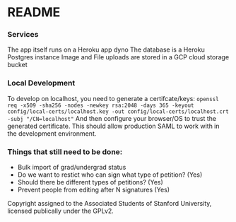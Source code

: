 # README

### Services
The app itself runs on a Heroku app dyno
The database is a Heroku Postgres instance
Image and File uploads are stored in a GCP cloud storage bucket

### Local Development
To develop on localhost, you need to generate a certifcate/keys:
`openssl req -x509 -sha256 -nodes -newkey rsa:2048 -days 365 -keyout config/local-certs/localhost.key -out config/local-certs/localhost.crt -subj "/CN=localhost"`
And then configure your browser/OS to trust the generated certificate.
This should allow production SAML to work with in the development environment.

### Things that still need to be done:
- Bulk import of grad/undergrad status
- Do we want to restict who can sign what type of petition? (Yes)
- Should there be different types of petitions? (Yes)
- Prevent people from editing after N signatures (Yes)

Copyright assigned to the Associated Students of Stanford University, licensed publically under the GPLv2.